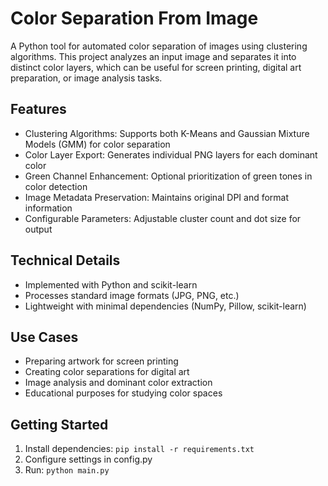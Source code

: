 # Color Separation From Image
A Python tool for automated color separation of images using clustering algorithms. This project analyzes an input image and separates it into distinct color layers, which can be useful for screen printing, digital art preparation, or image analysis tasks.

## Features

- Clustering Algorithms: Supports both K-Means and Gaussian Mixture Models (GMM) for color separation
- Color Layer Export: Generates individual PNG layers for each dominant color
- Green Channel Enhancement: Optional prioritization of green tones in color detection
- Image Metadata Preservation: Maintains original DPI and format information
- Configurable Parameters: Adjustable cluster count and dot size for output

## Technical Details

- Implemented with Python and scikit-learn
- Processes standard image formats (JPG, PNG, etc.)
- Lightweight with minimal dependencies (NumPy, Pillow, scikit-learn)

## Use Cases

- Preparing artwork for screen printing
- Creating color separations for digital art
- Image analysis and dominant color extraction
- Educational purposes for studying color spaces

## Getting Started
1. Install dependencies: `pip install -r requirements.txt`
2. Configure settings in config.py
3. Run: `python main.py`

